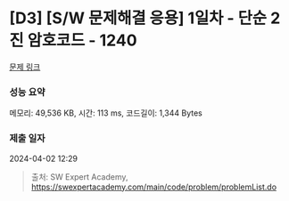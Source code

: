 # [D3] [S/W 문제해결 응용] 1일차 - 단순 2진 암호코드 - 1240 

[문제 링크](https://swexpertacademy.com/main/code/problem/problemDetail.do?contestProbId=AV15FZuqAL4CFAYD) 

### 성능 요약

메모리: 49,536 KB, 시간: 113 ms, 코드길이: 1,344 Bytes

### 제출 일자

2024-04-02 12:29



> 출처: SW Expert Academy, https://swexpertacademy.com/main/code/problem/problemList.do